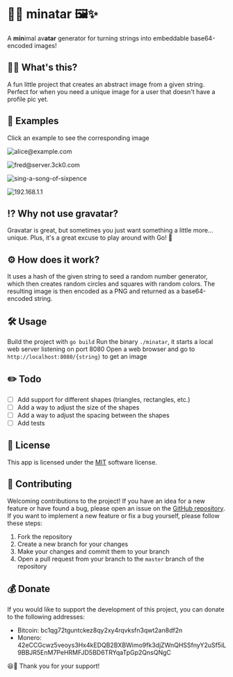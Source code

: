 # 🤏🎨 minatar 🖼️✨
A **min**imal av**atar** generator for turning strings into embeddable base64-encoded images!

## 🤷‍♂️ What's this?
A fun little project that creates an abstract image from a given string. Perfect for when you need a unique image for a user that doesn't have a profile pic yet.

## 🥽 Examples
Click an example to see the corresponding image 

![alice@example.com](https://user-images.githubusercontent.com/96031819/211981802-929c6eca-ca7d-43ce-b17d-9939696c548d.png)

![fred@server.3ck0.com](https://user-images.githubusercontent.com/96031819/211981924-428f9f4b-70d9-4568-91e8-76d770661576.png)

![sing-a-song-of-sixpence](https://user-images.githubusercontent.com/96031819/211981976-88710030-f584-42f0-9355-d74eee6707ef.png)

![192.168.1.1](https://user-images.githubusercontent.com/96031819/211982049-2f0c80be-838a-4001-9055-b3e727b1e3e1.png)

## ⁉️ Why not use gravatar?
Gravatar is great, but sometimes you just want something a little more... unique. Plus, it's a great excuse to play around with Go! 🚀

## ⚙️ How does it work?
It uses a hash of the given string to seed a random number generator, which then creates random circles and squares with random colors. The resulting image is then encoded as a PNG and returned as a base64-encoded string.

## 🛠️ Usage
  Build the project with `go build`
  Run the binary `./minatar`, it starts a local web server listening on port 8080
  Open a web browser and go to `http://localhost:8080/{string}` to get an image

## ✏️ Todo

- [ ] Add support for different shapes (triangles, rectangles, etc.)
- [ ] Add a way to adjust the size of the shapes
- [ ] Add a way to adjust the spacing between the shapes
- [ ] Add tests

## 📜 License

This app is licensed under the [MIT](https://opensource.org/licenses/MIT) software license. 

## 🤝 Contributing

Welcoming contributions to the project! If you have an idea for a new feature or have found a bug, please open an issue on the [GitHub repository](https://github.com/donuts-are-good/minatar). If you want to implement a new feature or fix a bug yourself, please follow these steps:

1.  Fork the repository
2.  Create a new branch for your changes
3.  Make your changes and commit them to your branch
4.  Open a pull request from your branch to the `master` branch of the repository

## 💰 Donate

If you would like to support the development of this project, you can donate to the following addresses:

-   Bitcoin: bc1qg72tguntckez8qy2xy4rqvksfn3qwt2an8df2n
-   Monero: 42eCCGcwz5veoys3Hx4kEDQB2BXBWimo9fk3djZWnQHSSfnyY2uSf5iL9BBJR5EnM7PeHRMFJD5BD6TRYqaTpGp2QnsQNgC

😆👏 Thank you for your support!
